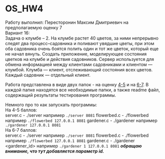 # OS_HW4
Работу выполнил: Пересторонин Максим Дмитриевич на предполагаемую оценку 7<br>
Вариант 16:<br>
Задача о клумбе – 2. На клумбе растет 40 цветов, за ними непрерывно следят два процесс–садовника и поливают увядшие цветы,
при этом оба садовника очень боятся полить один и тот же цветок, который еще не начал вянуть. Создать приложение, моделирующее состояния цветков на клумбе и действия садовников. Сервер используется для обмена информацией между клиентами садовниками и клиентом — клумбой. Клумба — клиент, отслеживающий состояния всех цветов. Каждый садовник — отдельный клиент.

Работа представлена в виде двух папок - на оценку [4-5](https://github.com/mperestoronin/OS_HW4/tree/main/for_4-5_grade) и на [6-7](https://github.com/mperestoronin/OS_HW4/tree/main/for_6-7_grade). В каждой папке находятся все необходимые папки, а также readme файл, содержащий результаты тестирования программы.

Немного про то как запускать программы:<br>
На 4-5 баллов:<br>
server.c - ./server <port> например `./server 8081`
flowerbed.c - ./flowerbed <ip> <port> например `./flowerbed 127.0.0.1 8081`
gardener.c - ./gardener<ip> <port> например `./gardener 127.0.0.1 8081`
<br>На 6-7 баллов:<br>
server.c - ./server <port> например `./server 8081`
flowerbed.c - ./flowerbed <ip> <port> например `./flowerbed 127.0.0.1 8081`
gardener.c - ./gardener <gardener_id><ip> <port> например `./gardener 1 127.0.0.1 8081` ***обращаю внимание, что тут добавляется параметр id.***
